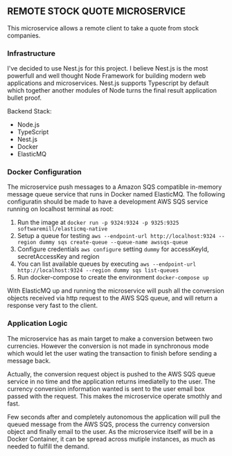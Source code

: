 ## REMOTE STOCK QUOTE MICROSERVICE
This microservice allows a remote client to take a quote from stock companies. 

### Infrastructure
I've decided to use Nest.js for this project. I believe Nest.js is the most powerfull 
and well thought Node Framework for building modern web applications and microservices. 
Nest.js supports Typescript by default which together another modules of Node turns the 
final result application bullet proof. 

Backend Stack:

* Node.js
* TypeScript
* Nest.js 
* Docker
* ElasticMQ

### Docker Configuration
The microservice push messages to a Amazon SQS compatible in-memory message queue service that runs in Docker named ElasticMQ. The following configuratin should be made to have a development AWS SQS service 
running on localhost terminal as root:

1) Run the image at `docker run -p 9324:9324 -p 9325:9325 softwaremill/elasticmq-native`
2) Setup a queue for testing `aws --endpoint-url http://localhost:9324 --region dummy sqs create-queue --queue-name awssqs-queue`
3) Configure credentials `aws configure` setting `dummy` for accessKeyId, secretAccessKey and region
4) You can list available queues by executing `aws --endpoint-url http://localhost:9324 --region dummy sqs list-queues`
5) Run docker-compose to create the environment `docker-compose up`

With ElasticMQ up and running the microservice will push all the conversion objects received via 
http request to the AWS SQS queue, and will return a response very fast to the client. 

### Application Logic
The microservice has as main target to make a conversion between two currencies. However the conversion is not made in synchronous mode which would let the user wating the transaction to finish before sending a message back. 

Actually, the conversion request object is pushed to the AWS SQS queue service in no time and the application returns imediatelly to the user. The currency conversion information wanted is sent to the user email box passed with the request. This makes the microservice operate smothly and fast. 

Few seconds after and completely autonomous the application will pull the queued message from the AWS SQS, process the currency conversion object and finally email to the user. As the microservice itself will be in a Docker Container, it can be spread across mutiple instances, as much as needed to fulfill the demand. 



